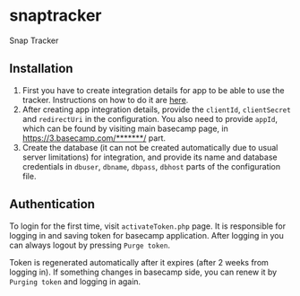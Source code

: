 # snaptracker
Snap Tracker

## Installation

1. First you have to create integration details for app to be able to use the tracker. Instructions on how to do it are [here](https://github.com/basecamp/api/blob/master/sections/authentication.md#oauth-2).
2. After creating app integration details, provide the `clientId`, `clientSecret` and `redirectUri` in the configuration. You also need to provide `appId`, which can be found by visiting main basecamp page, in https://3.basecamp.com/*******/ part.
3. Create the database (it can not be created automatically due to usual server limitations) for integration, and provide its name and database credentials in `dbuser`, `dbname`, `dbpass`, `dbhost` parts of the configuration file.

## Authentication

To login for the first time, visit `activateToken.php` page. It is responsible for logging in and saving token for basecamp application. After logging in you can always logout by pressing `Purge token`.

Token is regenerated automatically after it expires (after 2 weeks from logging in). If something changes in basecamp side, you can renew it by `Purging token` and logging in again.
